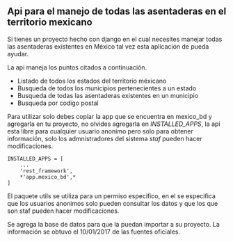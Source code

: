 ## Api para el manejo de todas las asentaderas en el territorio mexicano 


Si tienes un proyecto hecho con django en el cual necesites manejar todas las asentaderas existentes en México
tal vez esta aplicación de pueda ayudar.

La api maneja los puntos citados a continuación.

* Listado de todos los estados del territorio méxicano
* Busqueda de todos los municipios pertenecientes a un estado 
* Busqueda de todas las asentaderas existentes en un municipio
* Busqueda por codigo postal 

Para utilizar solo debes copiar la app que se encuentra en mexico_bd y agregarla en tu proyecto,
no olvides agregarla en *INSTALLED_APPS*, la api esta libre para cualquier usuario anonimo pero solo para obtener información,
solo los admnistradores del sistema *staf* pueden hacer modificaciones. 

```
INSTALLED_APPS = [
	...
    'rest_framework',
    *'app.mexico_bd',*
]

```

El paquete utils se utiliza para un permiso especifico, en el se especifica que los usuarios anonimos solo pueden consultar los datos y que 
los que son staf pueden hacer modificaciones. 



Se agrega la base de datos para que la puedan importar a su proyecto. La información se obtuvo el 10/01/2017 de las fuentes oficiales.
